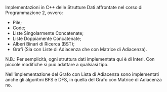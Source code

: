 Implementazioni in C++ delle Strutture Dati affrontate nel corso di Programmazione 2, ovvero:
- Pile;
- Code;
- Liste Singolarmente Concatenate;
- Liste Doppiamente Concatenate;
- Alberi Binari di Ricerca (BST);
- Grafi (Sia con Liste di Adiacenza che con Matrice di Adiacenza).

N.B.: Per semplicità, ogni struttura dati implementata qui è di Interi. Con piccole modifiche si può adattare a qualsiasi tipo.

Nell'implementazione del Grafo con Lista di Adiacenza sono implementati anche gli algoritmi BFS e DFS, in quella del Grafo con Matrice di Adiacenza no.
